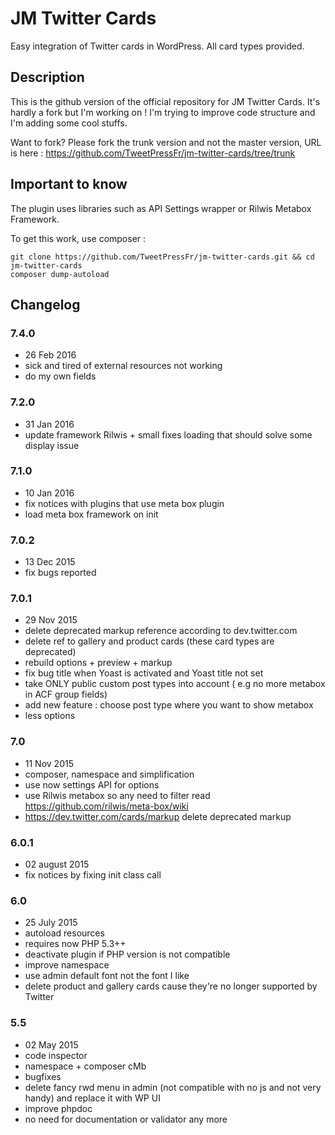# JM Twitter Cards #

Easy integration of Twitter cards in WordPress. All card types provided.

## Description ##

This is the github version of the official repository for JM Twitter Cards. It's hardly a fork but I'm working on ! I'm trying to improve code structure and I'm adding some cool stuffs.

Want to fork? Please fork the trunk version and not the master version, URL is here : https://github.com/TweetPressFr/jm-twitter-cards/tree/trunk

## Important to know ##

The plugin uses libraries such as API Settings wrapper or Rilwis Metabox Framework.

To get this work, use composer :

```
git clone https://github.com/TweetPressFr/jm-twitter-cards.git && cd jm-twitter-cards
composer dump-autoload
```

## Changelog ##

### 7.4.0
* 26 Feb 2016
* sick and tired of external resources not working
* do my own fields

### 7.2.0
* 31 Jan 2016
* update framework Rilwis + small fixes loading that should solve some display issue

### 7.1.0
* 10 Jan 2016
* fix notices with plugins that use meta box plugin
* load meta box framework on init

### 7.0.2
* 13 Dec 2015
* fix bugs reported

### 7.0.1
* 29 Nov 2015
* delete deprecated markup reference according to dev.twitter.com
* delete ref to gallery and product cards (these card types are deprecated)
* rebuild options + preview + markup
* fix bug title when Yoast is activated and Yoast title not set
* take ONLY public custom post types into account ( e.g no more metabox in ACF group fields)
* add new feature : choose post type where you want to show metabox
* less options

### 7.0
* 11 Nov 2015
* composer, namespace and simplification
* use now settings API for options
* use Rilwis metabox so any need to filter read https://github.com/rilwis/meta-box/wiki
* https://dev.twitter.com/cards/markup delete deprecated markup

### 6.0.1
* 02 august 2015
* fix notices by fixing init class call

### 6.0
* 25 July 2015
* autoload resources
* requires now PHP 5.3++
* deactivate plugin if PHP version is not compatible
* improve namespace
* use admin default font not the font I like
* delete product and gallery cards cause they're no longer supported by Twitter

### 5.5
* 02 May 2015
* code inspector
* namespace + composer cMb
* bugfixes
* delete fancy rwd menu in admin (not compatible with no js and not very handy) and replace it with WP UI
* improve phpdoc
* no need for documentation or validator any more

